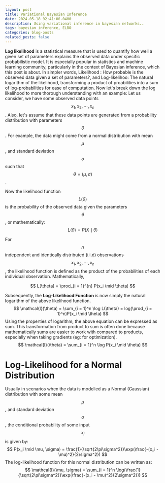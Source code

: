```yaml
---
layout: post
title: Variational Bayesian Inference 
date: 2024-05-18 02:41:00-0400
description: Using variational inference in bayesian networks..
tags: bayesian inference, ELBO
categories: blog-posts
related_posts: false
---
```

**Log likelihood** is a statistical measure that is used to quantify how well a given set of parameters explains the observed data under specific probabilistic model. It is especially popular in statistics and machine learning community, particularly in the context of Bayesian inference, which this post is about.
In simpler words, Likelihood : How probable is the observed data given a set of parameters?, and Log-likelihoo: The natural logarithm of the likelihood, transforming a product of proabilities into a sum of log-probabilities for ease of computation.
Now let's break down the log likelihood to more thorough understanding with an example:
Let us consider, we have some observed data points $$x_1, x_2, \cdots, x_n$$. Also, let's assume that these data points are generated from a probability distribution with parameters $$\theta$$. For example, the data might come from a normal distribution with mean $$\mu$$, and standard deviation $$\sigma$$ such that $$\theta = (\mu, \sigma)$$.

Now the likelihood function $$L(\theta)$$ is the probability of the observed data given the parameters $$\theta$$, or mathematically:
$$
L(\theta) = P(X \mid \theta)
$$

For $$n$$ independent and identically distributed (i.i.d) observations $$x_1, x_2, \cdots, x_n$$, the likelihood function is defined as the product of the probabilities of each individual observation. Mathematically,

$$
L(\theta) = \prod_{i = 1}^{n} P(x_i \mid \theta)
$$

Subsequently, the **Log-Likelihood Function** is now simply the natural logarithm of the above likelihood function.
$$
\mathcal{l}(\theta) = \sum_{i = 1}^n \log L(\theta) = log(\prod_{i = 1}^n)P(x_i \mid \theta)
$$
Using the properties of logarithm, the above equation can be expressed as sum. This transformation from product to sum is often done because mathematically sums are easier to work with compared to products, especially when taking gradients (eg: for optimization).
$$
\mathcal{l}(\theta) = \sum_{i = 1}^n \log P(x_i \mid \theta)
$$

Log-Likelihood for a Normal Distribution
======
Usually in scenarios when the data is modelled as a Normal (Gaussian) distribution with some mean $$\mu$$, and standard deviation $$\sigma$$, the conditional probability of some input $$x_i$$ is given by:
$$
P(x_i \mid \mu, \sigma) = \frac{1}{\sqrt{2\pi\sigma^2}}\exp(\frac{-(x_i - \mu)^2}{2\sigma^2})
$$
The log-likelihood function for this normal distribution can be written as:
$$
\mathcal{l}(\mu, \sigma) = \sum_{i = 1}^n \log(\frac{1}{\sqrt{2\pi\sigma^2}}\exp(\frac{-(x_i - \mu)^2}{2\sigma^2}))
$$